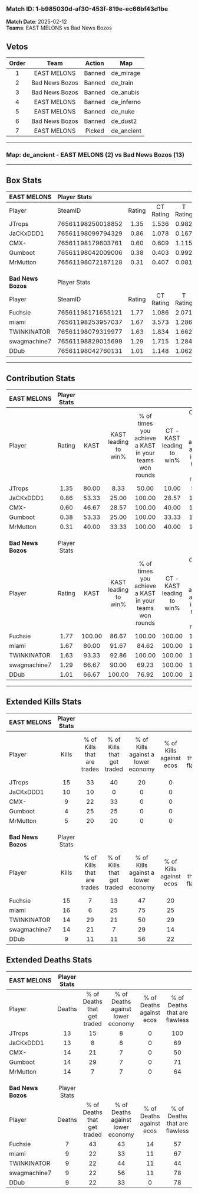 ### Match ID: 1-b985030d-af30-453f-819e-ec66bf43d1be  
**Match Date**: 2025-02-12  
**Teams**: EAST MELONS vs Bad News Bozos  

## Vetos  

| Order | Team | Action | Map |
| :---: | :--: | :----: | --- |
| 1 | EAST MELONS | Banned | de_mirage |
| 2 | Bad News Bozos | Banned | de_train |
| 3 | Bad News Bozos | Banned | de_anubis |
| 4 | EAST MELONS | Banned | de_inferno |
| 5 | EAST MELONS | Banned | de_nuke |
| 6 | Bad News Bozos | Banned | de_dust2 |
| 7 | EAST MELONS | Picked | de_ancient |

---  

### **Map**: de_ancient - EAST MELONS (2) vs Bad News Bozos (13)  
---  

## Box Stats  

| **EAST MELONS**    | Player Stats      |        |           |          |        |       |       |         |        |      |     |
| :- | :- | :-: | :-: | :-: | :-: | :-: | :-: | :-: | :-: | :-: | :-: |
| Player             | SteamID           | Rating | CT Rating | T Rating |  KAST  |  ADR  | Kills | Assists | Deaths | K/D  | HS% |
| JTrops             | 76561198250018852 |  1.35  |   1.536   |  0.982   | 80.00  | 93.7  |  15   |    1    |   13   | 1.15 | 40  |
| JaCKxDDD1          | 76561198099794329 |  0.86  |   1.078   |  0.167   | 53.33  | 88.0  |  10   |    2    |   13   | 0.77 | 30  |
| CMX-               | 76561198179603761 |  0.60  |   0.609   |  1.115   | 46.67  | 54.3  |   9   |    1    |   14   | 0.64 | 33  |
| Gumboot            | 76561198042009006 |  0.38  |   0.403   |  0.992   | 53.33  | 52.6  |   4   |    4    |   14   | 0.29 | 25  |
| MrMutton           | 76561198072187128 |  0.31  |   0.407   |  0.081   | 40.00  | 44.3  |   5   |    3    |   14   | 0.36 | 60  |
|                    |                   |        |           |          |        |       |       |         |        |      |     |
|                    |                   |        |           |          |        |       |       |         |        |      |     |
|                    |                   |        |           |          |        |       |       |         |        |      |     |
| **Bad News Bozos** | Player Stats      |        |           |          |        |       |       |         |        |      |     |
| Player             | SteamID           | Rating | CT Rating | T Rating |  KAST  |  ADR  | Kills | Assists | Deaths | K/D  | HS% |
| Fuchsie            | 76561198171655121 |  1.77  |   1.086   |  2.071   | 100.00 | 100.2 |  15   |    6    |   7    | 2.14 | 46  |
| miami              | 76561198253957037 |  1.67  |   3.573   |  1.286   | 80.00  | 123.7 |  16   |    4    |   9    | 1.78 | 50  |
| TWINKINATOR        | 76561198079319977 |  1.63  |   1.834   |  1.662   | 93.33  | 105.0 |  14   |    9    |   9    | 1.56 | 71  |
| swagmachine7       | 76561198829015699 |  1.29  |   1.715   |  1.284   | 66.67  | 72.2  |  14   |    4    |   9    | 1.56 | 50  |
| DDub               | 76561198042760131 |  1.01  |   1.148   |  1.062   | 66.67  | 74.9  |   9   |    3    |   9    | 1.00 | 44  |
---  

## Contribution Stats  

| **EAST MELONS**    | Player Stats |        |                      |                                                        |                           |                                                             |                          |                                                            |
| :- | :-: | :-: | :-: | :-: | :-: | :-: | :-: | :-: |
| Player             |    Rating    |  KAST  | KAST leading to win% | % of times you achieve a KAST in your teams won rounds | CT - KAST leading to win% | CT - % of times you achieve a KAST in your teams won rounds | T - KAST leading to win% | T - % of times you achieve a KAST in your teams won rounds |
| JTrops             |     1.35     | 80.00  |         8.33         |                         50.00                          |           10.00           |                            50.00                            |           0.00           |                            0.00                            |
| JaCKxDDD1          |     0.86     | 53.33  |        25.00         |                         100.00                         |           28.57           |                           100.00                            |           0.00           |                            0.00                            |
| CMX-               |     0.60     | 46.67  |        28.57         |                         100.00                         |           40.00           |                           100.00                            |           0.00           |                            0.00                            |
| Gumboot            |     0.38     | 53.33  |        25.00         |                         100.00                         |           33.33           |                           100.00                            |           0.00           |                            0.00                            |
| MrMutton           |     0.31     | 40.00  |        33.33         |                         100.00                         |           40.00           |                           100.00                            |           0.00           |                            0.00                            |
|                    |              |        |                      |                                                        |                           |                                                             |                          |                                                            |
|                    |              |        |                      |                                                        |                           |                                                             |                          |                                                            |
|                    |              |        |                      |                                                        |                           |                                                             |                          |                                                            |
| **Bad News Bozos** | Player Stats |        |                      |                                                        |                           |                                                             |                          |                                                            |
| Player             |    Rating    |  KAST  | KAST leading to win% | % of times you achieve a KAST in your teams won rounds | CT - KAST leading to win% | CT - % of times you achieve a KAST in your teams won rounds | T - KAST leading to win% | T - % of times you achieve a KAST in your teams won rounds |
| Fuchsie            |     1.77     | 100.00 |        86.67         |                         100.00                         |          100.00           |                           100.00                            |          83.33           |                           100.00                           |
| miami              |     1.67     | 80.00  |        91.67         |                         84.62                          |          100.00           |                           100.00                            |          88.89           |                           80.00                            |
| TWINKINATOR        |     1.63     | 93.33  |        92.86         |                         100.00                         |          100.00           |                           100.00                            |          90.91           |                           100.00                           |
| swagmachine7       |     1.29     | 66.67  |        90.00         |                         69.23                          |          100.00           |                           100.00                            |          85.71           |                           60.00                            |
| DDub               |     1.01     | 66.67  |        100.00        |                         76.92                          |          100.00           |                           100.00                            |          100.00          |                           70.00                            |
---  

## Extended Kills Stats  

| **EAST MELONS**    | Player Stats |                            |                            |                                    |                         |                              |                                 |                                       |                    |           |
| :- | :-: | :-: | :-: | :-: | :-: | :-: | :-: | :-: | :-: | :-: |
| Player             |    Kills     | % of Kills that are trades | % of Kills that got traded | % of Kills against a lower economy | % of Kills against ecos | % of Kills that are flawless | % of Kills that are close duels | % of Kills that are assisted by flash | Pistol Round Kills | AWP Kills |
| JTrops             |      15      |             33             |             40             |                 20                 |            0            |              80              |                7                |                   0                   |         7          |     3     |
| JaCKxDDD1          |      10      |             10             |             0              |                 0                  |            0            |              70              |                0                |                   0                   |         0          |     1     |
| CMX-               |      9       |             22             |             33             |                 0                  |            0            |              56              |               11                |                   0                   |         0          |     0     |
| Gumboot            |      4       |             25             |             25             |                 0                  |            0            |              25              |               50                |                   0                   |         0          |     0     |
| MrMutton           |      5       |             20             |             20             |                 0                  |            0            |              60              |                0                |                   0                   |         0          |     0     |
|                    |              |                            |                            |                                    |                         |                              |                                 |                                       |                    |           |
|                    |              |                            |                            |                                    |                         |                              |                                 |                                       |                    |           |
|                    |              |                            |                            |                                    |                         |                              |                                 |                                       |                    |           |
| **Bad News Bozos** | Player Stats |                            |                            |                                    |                         |                              |                                 |                                       |                    |           |
| Player             |    Kills     | % of Kills that are trades | % of Kills that got traded | % of Kills against a lower economy | % of Kills against ecos | % of Kills that are flawless | % of Kills that are close duels | % of Kills that are assisted by flash | Pistol Round Kills | AWP Kills |
| Fuchsie            |      15      |             7              |             13             |                 47                 |           20            |              60              |                7                |                   0                   |         0          |     1     |
| miami              |      16      |             6              |             25             |                 75                 |           25            |              75              |                0                |                  25                   |         0          |     3     |
| TWINKINATOR        |      14      |             29             |             21             |                 50                 |           29            |              71              |               14                |                   0                   |         0          |     2     |
| swagmachine7       |      14      |             21             |             7              |                 29                 |           14            |              64              |                0                |                   7                   |         0          |     1     |
| DDub               |      9       |             11             |             11             |                 56                 |           22            |              89              |                0                |                   0                   |         3          |     2     |
## Extended Deaths Stats  

| **EAST MELONS**    | Player Stats |                             |                                   |                          |                               |                            |                           |               |
| :- | :-: | :-: | :-: | :-: | :-: | :-: | :-: | :-: |
| Player             |    Deaths    | % of Deaths that get traded | % of Deaths against lower economy | % of Deaths against ecos | % of Deaths that are flawless | % of Deaths that are close | % of Deaths while blinded | Deaths to AWP |
| JTrops             |      13      |             15              |                 8                 |            0             |              100              |             0              |             8             |       0       |
| JaCKxDDD1          |      13      |              8              |                 8                 |            0             |              69               |             0              |             0             |       1       |
| CMX-               |      14      |             21              |                 7                 |            0             |              50               |             0              |            14             |       0       |
| Gumboot            |      14      |             29              |                 7                 |            0             |              71               |             7              |             7             |       1       |
| MrMutton           |      14      |              7              |                 7                 |            0             |              64               |             14             |             7             |       1       |
|                    |              |                             |                                   |                          |                               |                            |                           |               |
|                    |              |                             |                                   |                          |                               |                            |                           |               |
|                    |              |                             |                                   |                          |                               |                            |                           |               |
| **Bad News Bozos** | Player Stats |                             |                                   |                          |                               |                            |                           |               |
| Player             |    Deaths    | % of Deaths that get traded | % of Deaths against lower economy | % of Deaths against ecos | % of Deaths that are flawless | % of Deaths that are close | % of Deaths while blinded | Deaths to AWP |
| Fuchsie            |      7       |             43              |                43                 |            14            |              57               |             14             |             0             |       1       |
| miami              |      9       |             22              |                33                 |            11            |              67               |             11             |             0             |       2       |
| TWINKINATOR        |      9       |             22              |                44                 |            11            |              44               |             22             |             0             |       1       |
| swagmachine7       |      9       |             22              |                56                 |            11            |              78               |             0              |             0             |       1       |
| DDub               |      9       |             22              |                33                 |            0             |              78               |             0              |             0             |       2       |
